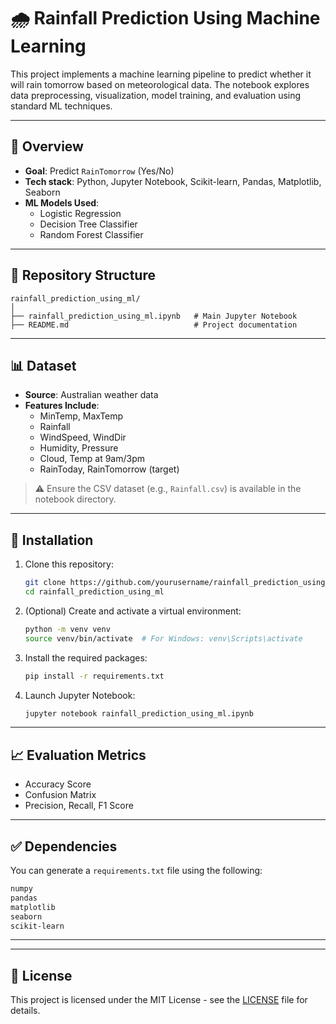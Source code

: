 # 🌧️ Rainfall Prediction Using Machine Learning

This project implements a machine learning pipeline to predict whether it will rain tomorrow based on meteorological data. The notebook explores data preprocessing, visualization, model training, and evaluation using standard ML techniques.

---

## 📌 Overview

- **Goal**: Predict `RainTomorrow` (Yes/No)
- **Tech stack**: Python, Jupyter Notebook, Scikit-learn, Pandas, Matplotlib, Seaborn
- **ML Models Used**:
  - Logistic Regression
  - Decision Tree Classifier
  - Random Forest Classifier

---

## 📁 Repository Structure

```
rainfall_prediction_using_ml/
│
├── rainfall_prediction_using_ml.ipynb   # Main Jupyter Notebook
├── README.md                            # Project documentation
```

---

## 📊 Dataset

- **Source**: Australian weather data
- **Features Include**:
  - MinTemp, MaxTemp
  - Rainfall
  - WindSpeed, WindDir
  - Humidity, Pressure
  - Cloud, Temp at 9am/3pm
  - RainToday, RainTomorrow (target)

> ⚠️ Ensure the CSV dataset (e.g., `Rainfall.csv`) is available in the notebook directory.

---

## 🔧 Installation

1. Clone this repository:
   ```bash
   git clone https://github.com/yourusername/rainfall_prediction_using_ml.git
   cd rainfall_prediction_using_ml
   ```

2. (Optional) Create and activate a virtual environment:
   ```bash
   python -m venv venv
   source venv/bin/activate  # For Windows: venv\Scripts\activate
   ```

3. Install the required packages:
   ```bash
   pip install -r requirements.txt
   ```

4. Launch Jupyter Notebook:
   ```bash
   jupyter notebook rainfall_prediction_using_ml.ipynb
   ```

---

## 📈 Evaluation Metrics

- Accuracy Score
- Confusion Matrix
- Precision, Recall, F1 Score

---

## ✅ Dependencies

You can generate a `requirements.txt` file using the following:

```txt
numpy
pandas
matplotlib
seaborn
scikit-learn
```

---



---

## 📄 License

This project is licensed under the MIT License - see the [LICENSE](LICENSE) file for details.

